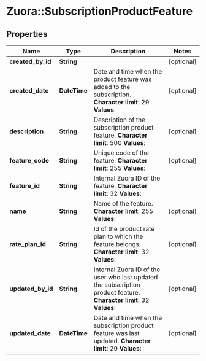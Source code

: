 # Zuora::SubscriptionProductFeature

## Properties
Name | Type | Description | Notes
------------ | ------------- | ------------- | -------------
**created_by_id** | **String** |  | [optional] 
**created_date** | **DateTime** |  Date and time when the product feature was added to the subscription.   **Character limit**: 29   **Values**:  | [optional] 
**description** | **String** |  Description of the subscription product feature.   **Character limit**: 500   **Values**:  | [optional] 
**feature_code** | **String** |  Unique code of the feature.   **Character limit**: 255   **Values**:  | [optional] 
**feature_id** | **String** |  Internal Zuora ID of the feature.   **Character limit**: 32   **Values**:  | 
**name** | **String** |  Name of the feature.   **Character limit**: 255   **Values**:  | [optional] 
**rate_plan_id** | **String** |  Id of the product rate plan to which the feature belongs.   **Character limit**: 32   **Values**:  | [optional] 
**updated_by_id** | **String** |  Internal Zuora ID of the user who last updated the subscription product feature.   **Character limit**: 32   **Values**:  | [optional] 
**updated_date** | **DateTime** |  Date and time when the subscription product feature was last updated.   **Character limit**: 29   **Values**:  | [optional] 


